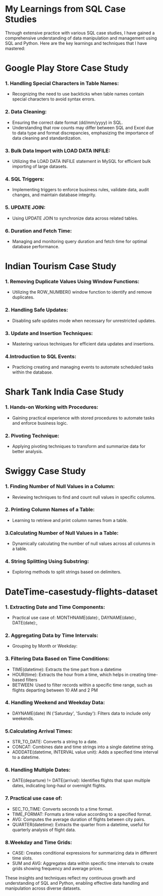 # My Learnings from SQL Case Studies
Through extensive practice with various SQL case studies, I have gained a comprehensive understanding of data manipulation and management
using SQL and Python. Here are the key learnings and techniques that I have mastered:

# Google Play Store Case Study
### 1. Handling Special Characters in Table Names:
  - Recognizing the need to use backticks when table names contain special characters to avoid syntax errors.
### 2. Data Cleaning:
  - Ensuring the correct date format (dd/mm/yyyy) in SQL.
  - Understanding that row counts may differ between SQL and Excel due to data type and format discrepancies, emphasizing the importance of data cleaning and standardization.
### 3. Bulk Data Import with LOAD DATA INFILE:
  - Utilizing the LOAD DATA INFILE statement in MySQL for efficient bulk importing of large datasets.
### 4. SQL Triggers:
  - Implementing triggers to enforce business rules, validate data, audit changes, and maintain database integrity.
### 5. UPDATE JOIN:
  - Using UPDATE JOIN to synchronize data across related tables.
### 6. Duration and Fetch Time:
  - Managing and monitoring query duration and fetch time for optimal database performance.



# Indian Tourism Case Study
### 1. Removing Duplicate Values Using Window Functions:
  - Utilizing the ROW_NUMBER() window function to identify and remove duplicates.
### 2. Handling Safe Updates:
  - Disabling safe updates mode when necessary for unrestricted updates.
### 3. Update and Insertion Techniques:
  - Mastering various techniques for efficient data updates and insertions.
### 4.Introduction to SQL Events:
  - Practicing creating and managing events to automate scheduled tasks within the database.

# Shark Tank India Case Study
### 1. Hands-on Working with Procedures:
  - Gaining practical experience with stored procedures to automate tasks and enforce business logic.
### 2. Pivoting Technique:
  - Applying pivoting techniques to transform and summarize data for better analysis.

# Swiggy Case Study
### 1. Finding Number of Null Values in a Column:
  - Reviewing techniques to find and count null values in specific columns.
### 2. Printing Column Names of a Table:
  - Learning to retrieve and print column names from a table.
### 3.Calculating Number of Null Values in a Table:
  - Dynamically calculating the number of null values across all columns in a table.
### 4. String Splitting Using Substring:
  - Exploring methods to split strings based on delimiters.

# DateTime-casestudy-flights-dataset
### 1. Extracting Date and Time Components:
  - Practical use case of: 
                        MONTHNAME(date):, 
                        DAYNAME(date):, 
                        DATE(date):, 
### 2. Aggregating Data by Time Intervals:
  - Grouping by Month or Weekday:
### 3. Filtering Data Based on Time Conditions:
  - TIME(datetime): Extracts the time part from a datetime
  - HOUR(time): Extracts the hour from a time, which helps in creating time-based filters
  - BETWEEN: Used to filter records within a specific time range, such as flights departing between 10 AM and 2 PM
### 4. Handling Weekend and Weekday Data:
  - DAYNAME(date) IN ('Saturday', 'Sunday'): Filters data to include only weekends.
### 5.Calculating Arrival Times:
  - STR_TO_DATE: Converts a string to a date.
  - CONCAT: Combines date and time strings into a single datetime string.
  - ADDDATE(datetime, INTERVAL value unit): Adds a specified time interval to a datetime.
### 6. Handling Multiple Dates:
  - DATE(departure) != DATE(arrival): Identifies flights that span multiple dates, indicating long-haul or overnight flights.

### 7. Practical use case of:
  - SEC_TO_TIME: Converts seconds to a time format.
  - TIME_FORMAT: Formats a time value according to a specified format.
  - AVG: Computes the average duration of flights between city pairs.
  - QUARTER(datetime): Extracts the quarter from a datetime, useful for quarterly analysis of flight data.

### 8.Weekday and Time Grids:
  - CASE: Creates conditional expressions for summarizing data in different time slots.
  - SUM and AVG: Aggregates data within specific time intervals to create grids showing frequency and average prices.

These insights and techniques reflect my continuous growth and understanding of SQL and Python, enabling effective data handling and manipulation across diverse datasets.











